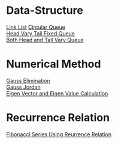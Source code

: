 # Data-Structure
<a href="https://github.com/Niranjan2054/Data-Structure-and-NM/blob/master/linklist.c" target="_blank">Link List</a>
<a href="https://github.com/Niranjan2054/Data-Structure-and-NM/blob/master/CIRQ.C" target="_blank">Circular Queue</a><br>
<a href="https://github.com/Niranjan2054/Data-Structure-and-NM/blob/master/FDTC.C" target="_blank">Head Vary Tail Fixed Queue</a><br>
<a href="https://github.com/Niranjan2054/Data-Structure-and-NM/blob/master/FRC.C" target="_blank">Both Head and Tail Vary Queue</a>

# Numerical Method
<a href="https://github.com/Niranjan2054/Data-Structure-and-NM/blob/master/gaussele.c" target="_blank">Gauss Elimination</a><br>
<a href="https://github.com/Niranjan2054/Data-Structure-and-NM/blob/master/gassjord.c" target="_blank">Gauss Jordan</a><br>
<a href="https://github.com/Niranjan2054/Data-Structure-and-NM/blob/master/eigen.c" target="_blank">Eigen Vector and Eigen Value Calculation</a>

# Recurrence Relation
<a href="https://github.com/Niranjan2054/Data-Structure-and-NM/blob/master/fibonnaci.c" target="_blank">Fibonacci Series Using Reurrence Relation</a>
